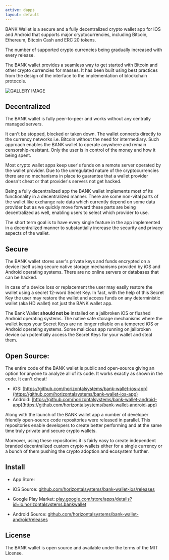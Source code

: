 ```yaml
---
active: dapps
layout: default
---
```



BANK Wallet is a secure and a fully decentralized crypto wallet app for iOS and Android that supports major cryptocurrencies, including Bitcoin, Ethereum, Bitcoin Cash and ERC 20 tokens. 

The number of supported crypto currencies being gradually increased with every release.

The BANK wallet provides a seamless way to get started with Bitcoin and other crypto currencies for masses. It has been built using best practices from the design of the interface to the implementation of blockchain protocols.

![GALLERY IMAGE](/assets/images/bankwallet_screenshots_ios.png)


## Decentralized

The BANK wallet is fully peer-to-peer and works without any centrally managed servers. 

It can't be stopped, blocked or taken down. The wallet connects directly to the currency networks i.e. Bitcoin without the need for intermediary. Such approach enables the BANK wallet to operate anywhere and remain censorship-resistant. Only the user is in control of the money and how it being spent.

Most crypto wallet apps keep user's funds on a remote server operated by the wallet provider. Due to the unregulated nature of the cryptocurrencies there are no mechanisms in place to guarantee that a wallet provider doesn't cheat or that provider's servers not get hacked.

Being a fully decentralized app the BANK wallet implements most of its functionality in a decentralized manner. There are some non-vital parts of the wallet like exchange rate data which currently depend on some data provider but as we quickly move forward these parts are being decentralized as well, enabling users to select which provider to use.

The short term goal is to have every single feature in the app implemented in a decentralized manner to substantially increase the security and privacy aspects of the wallet.


## Secure 

The BANK wallet stores user's private keys and funds encrypted on a device itself using secure native storage mechanisms provided by iOS and Android operating systems. There are no online servers or databases that can be hacked.

In case of a device loss or replacement the user may easily restore the wallet using a secret 12-word Secret Key. In fact, with the help of this Secret Key the user may restore the wallet and access funds on any deterministic wallet (aka HD wallet) not just the BANK wallet app.

The Bank Wallet **should not be** installed on a jailbroken iOS or flushed Android operating systems. The native safe storage mechanisms where the wallet keeps your Secret Keys are no longer reliable on a tempered iOS or Android operating systems. Some malicious app running on jailbroken device can potentially access the Secret Keys for your wallet and steal them.


## Open Source:

The entire code of the BANK wallet is public and open-source giving an option for anyone to analyze all of its code. It works exactly as shown in the code. It can't cheat!

- iOS: [https://github.com/horizontalsystems/bank-wallet-ios-app](https://github.com/horizontalsystems/bank-wallet-ios-app)
- Android: [https://github.com/horizontalsystems/bank-wallet-android-app](https://github.com/horizontalsystems/bank-wallet-android-app)

Along with the launch of the BANK wallet app a number of developer friendly open-source code repositories were released in parallel. This repositories enable developers to create better performing and at the same time truly private and secure crypto wallets.

Moreover, using these repositories it is fairly easy to create independent branded decentralized custom crypto wallets either for a single currency or a bunch of them pushing the crypto adoption and ecosystem further.


## Install

- App Store:
- iOS Source: [github.com/horizontalsystems/bank-wallet-ios/releases](https://github.com/horizontalsystems/bank-wallet-ios/releases)

- Google Play Market: [play.google.com/store/apps/details?id=io.horizontalsystems.bankwallet](https://play.google.com/store/apps/details?id=io.horizontalsystems.bankwallet)
- Android Source: [github.com/horizontalsystems/bank-wallet-android/releases](https://github.com/horizontalsystems/bank-wallet-android/releases)


## License

The BANK wallet is open source and available under the terms of the MIT License.


